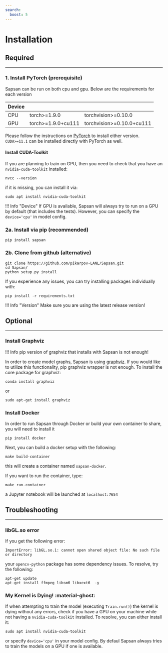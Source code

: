 ```yaml
---
search:
  boost: 5
---
```

# Installation

## Required
---
### 1. Install PyTorch (prerequisite)

Sapsan can be run on both cpu and gpu. Below are the requirements for each version

| Device | | |
|-------------|-------------|-------------|
| CPU | torch>=1.9.0       | torchvision>=0.10.0       |
| GPU | torch>=1.9.0+cu111 | torchvision>=0.10.0+cu111 |

Please follow the instructions on [PyTorch](https://pytorch.org/get-started/locally/) to install either version. `CUDA>=11.1` can be installed directly with PyTorch as well.

#### Install CUDA-Toolkit

If you are planning to train on GPU, then you need to check that you have an `nvidia-cuda-toolkit` installed:
```
nvcc --version
```
if it is missing, you can install it via:
```
sudo apt install nvidia-cuda-toolkit
```

!!! Info "Device"
    If GPU is available, Sapsan will always try to run on a GPU by default (that includes the tests). However, you can specify the `device='cpu'` in model config.

### 2a. Install via pip (recommended)
```
pip install sapsan
```

### 2b. Clone from github (alternative)
```
git clone https://github.com/pikarpov-LANL/Sapsan.git
cd Sapsan/
python setup.py install
```

If you experience any issues, you can try installing packages individually with:
```
pip install -r requirements.txt
```

!!! Info "Version"
    Make sure you are using the latest release version!



## Optional
---
### Install Graphviz

!!! Info
    pip version of graphviz that installs with Sapsan is not enough!

In order to create model graphs, Sapsan is using [graphviz](https://graphviz.org/). If you would like to utilize this functionality, pip graphviz wrapper is not enough. To install the core package for graphviz:
```
conda install graphviz
```
or
```
sudo apt-get install graphviz
```

### Install Docker

In order to run Sapsan through Docker or build your own container to share, you will need to install it
```
pip install docker
```

Next, you can build a docker setup with the following:

```
make build-container
```

this will create a container named `sapsan-docker`.

If you want to run the container, type:

```
make run-container
```
a Jupyter notebook will be launched at `localhost:7654`



## Troubleshooting
---
### libGL.so error
If you get the following error:
```shell
ImportError: libGL.so.1: cannot open shared object file: No such file or directory
```
your `opencv-python` package has some dependency issues. To resolve, try the following:
```shell
apt-get update
apt-get install ffmpeg libsm6 libxext6  -y
```
### My Kernel is Dying! :material-ghost:
If when attempting to train the model (executing `Train.run()`) the kernel is dying without any errors, check if you have a GPU on your machine while not having a `nvidia-cuda-toolkit` installed. To resolve, you can either install it:
```
sudo apt install nvidia-cuda-toolkit
```
or specify `device='cpu'` in your model config. By defaul Sapsan always tries to train the models on a GPU if one is available.